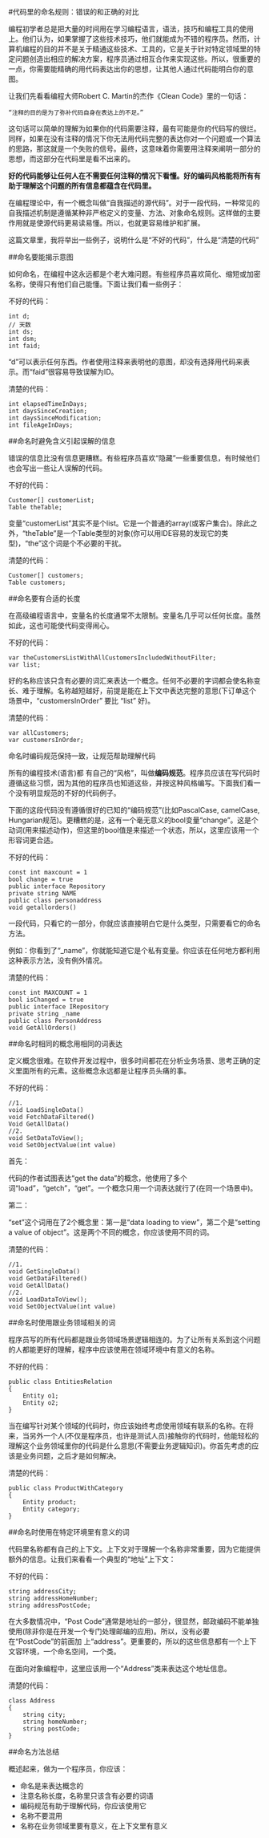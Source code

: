 #代码里的命名规则：错误的和正确的对比

编程初学者总是把大量的时间用在学习编程语言，语法，技巧和编程工具的使用上。他们认为，如果掌握了这些技术技巧，他们就能成为不错的程序员。然而，计算机编程的目的并不是关于精通这些技术、工具的，它是关于针对特定领域里的特定问题创造出相应的解决方案，程序员通过相互合作来实现这些。所以，很重要的一点，你需要能精确的用代码表达出你的思想，让其他人通过代码能明白你的意图。

让我们先看看编程大师Robert C. Martin的杰作《Clean Code》里的一句话：

    “注释的目的是为了弥补代码自身在表达上的不足。”

这句话可以简单的理解为如果你的代码需要注释，最有可能是你的代码写的很烂。同样，如果在没有注释的情况下你无法用代码完整的表达你对一个问题或一个算法的思路，那这就是一个失败的信号。最终，这意味着你需要用注释来阐明一部分的思想，而这部分在代码里是看不出来的。

**好的代码能够让任何人在不需要任何注释的情况下看懂。好的编码风格能将所有有助于理解这个问题的所有信息都蕴含在代码里。**

在编程理论中，有一个概念叫做“自我描述的源代码”。对于一段代码，一种常见的自我描述机制是遵循某种非严格定义的变量、方法、对象命名规则。这样做的主要作用就是使源代码更易读易懂。所以，也就更容易维护和扩展。

这篇文章里，我将举出一些例子，说明什么是“不好的代码”，什么是“清楚的代码”

##命名要能揭示意图

如何命名，在编程中这永远都是个老大难问题。有些程序员喜欢简化、缩短或加密名称，使得只有他们自己能懂。下面让我们看一些例子：

不好的代码：

    int d;
    // 天数
    int ds;
    int dsm;
    int faid;

“d”可以表示任何东西。作者使用注释来表明他的意图，却没有选择用代码来表示。而“faid”很容易导致误解为ID。

清楚的代码：

    int elapsedTimeInDays;
    int daysSinceCreation;
    int daysSinceModification;
    int fileAgeInDays;

##命名时避免含义引起误解的信息

错误的信息比没有信息更糟糕。有些程序员喜欢“隐藏”一些重要信息，有时候他们也会写出一些让人误解的代码。

不好的代码：

    Customer[] customerList;
    Table theTable;

变量“customerList”其实不是个list。它是一个普通的array(或客户集合)。除此之外，“theTable”是一个Table类型的对象(你可以用IDE容易的发现它的类型)，“the”这个词是个不必要的干扰。

清楚的代码：

    Customer[] customers;
    Table customers;

##命名要有合适的长度

在高级编程语言中，变量名的长度通常不太限制。变量名几乎可以任何长度。虽然如此，这也可能使代码变得闹心。

不好的代码：

    var theCustomersListWithAllCustomersIncludedWithoutFilter;
    var list;

好的名称应该只含有必要的词汇来表达一个概念。任何不必要的字词都会使名称变长、难于理解。名称越短越好，前提是能在上下文中表达完整的意思(下订单这个场景中，“customersInOrder” 要比 “list” 好)。

清楚的代码：

    var allCustomers;
    var customersInOrder;

命名时编码规范保持一致，让规范帮助理解代码

所有的编程技术(语言)都 有自己的“风格”，叫做**编码规范**。程序员应该在写代码时遵循这些习惯，因为其他的程序员也知道这些，并按这种风格编写。下面我们看一个没有明显规范的不好的代码例子。

下面的这段代码没有遵循很好的已知的“编码规范”(比如PascalCase, camelCase, Hungarian规范)。更糟糕的是，这有一个毫无意义的bool变量“change”。这是个动词(用来描述动作)，但这里的bool值是来描述一个状态，所以，这里应该用一个形容词更合适。

不好的代码：

    const int maxcount = 1
    bool change = true
    public interface Repository
    private string NAME
    public class personaddress
    void getallorders()

一段代码，只看它的一部分，你就应该直接明白它是什么类型，只需要看它的命名方法。

例如：你看到了“_name”，你就能知道它是个私有变量。你应该在任何地方都利用这种表示方法，没有例外情况。

清楚的代码：

    const int MAXCOUNT = 1
    bool isChanged = true
    public interface IRepository
    private string _name
    public class PersonAddress
    void GetAllOrders()

##命名时相同的概念用相同的词表达

定义概念很难。在软件开发过程中，很多时间都花在分析业务场景、思考正确的定义里面所有的元素。这些概念永远都是让程序员头痛的事。

不好的代码：

    //1.
    void LoadSingleData()
    void FetchDataFiltered()
    Void GetAllData()
    //2.
    void SetDataToView();
    void SetObjectValue(int value)

首先：

代码的作者试图表达“get the data”的概念，他使用了多个词“load”，“getch”，“get”。一个概念只用一个词表达就行了(在同一个场景中)。

第二：

“set”这个词用在了2个概念里：第一是“data loading to view”，第二个是“setting a value of object”。这是两个不同的概念，你应该使用不同的词。

清楚的代码：

    //1.
    void GetSingleData()
    void GetDataFiltered()
    void GetAllData()
    //2.
    void LoadDataToView();
    void SetObjectValue(int value)

##命名时使用跟业务领域相关的词

程序员写的所有代码都是跟业务领域场景逻辑相连的。为了让所有关系到这个问题的人都能更好的理解，程序中应该使用在领域环境中有意义的名称。

不好的代码：

    public class EntitiesRelation
    {
        Entity o1;
        Entity o2;
    }

当在编写针对某个领域的代码时，你应该始终考虑使用领域有联系的名称。在将来，当另外一个人(不仅是程序员，也许是测试人员)接触你的代码时，他能轻松的理解这个业务领域里你的代码是什么意思(不需要业务逻辑知识)。你首先考虑的应该是业务问题，之后才是如何解决。

清楚的代码：

    public class ProductWithCategory
    {
        Entity product;
        Entity category;
    }

##命名时使用在特定环境里有意义的词

代码里名称都有自己的上下文。上下文对于理解一个名称非常重要，因为它能提供额外的信息。让我们来看看一个典型的“地址”上下文：

不好的代码：

    string addressCity;
    string addressHomeNumber;
    string addressPostCode;

在大多数情况中，“Post Code”通常是地址的一部分，很显然，邮政编码不能单独使用(除非你是在开发一个专门处理邮编的应用)。所以，没有必要在“PostCode”的前面加 上“address”。更重要的，所以的这些信息都有一个上下文容环境，一个命名空间，一个类。

在面向对象编程中，这里应该用一个“Address”类来表达这个地址信息。

清楚的代码：

    class Address
    {
        string city;
        string homeNumber;
        string postCode;
    }

##命名方法总结

概述起来，做为一个程序员，你应该：

- 命名是来表达概念的
- 注意名称长度，名称里只该含有必要的词语
- 编码规范有助于理解代码，你应该使用它
- 名称不要混用
- 名称在业务领域里要有意义，在上下文里有意义

